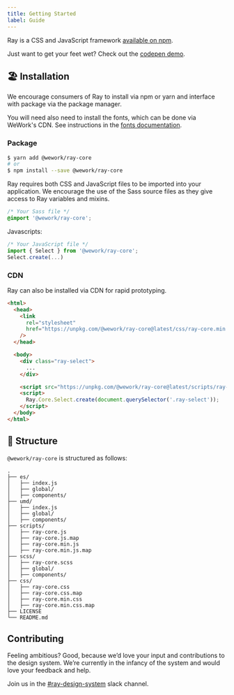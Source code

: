 ```yaml
---
title: Getting Started
label: Guide
---
```


<page-intro>Ray is a CSS and JavaScript framework [available on npm](https://github.com/WeConnect/ray).</page-intro>

Just want to get your feet wet? Check out the [codepen demo](https://codepen.io/adamraider/pen/bZoBqL).

## 🏖 Installation

We encourage consumers of Ray to install via npm or yarn and interface with package via the package manager.

You will need also need to install the fonts, which can be done via WeWork's CDN. See instructions in the [fonts documentation](/principles/fonts).

### Package

```bash
$ yarn add @wework/ray-core
# or
$ npm install --save @wework/ray-core
```

Ray requires both CSS and JavaScript files to be imported into your application.
We encourage the use of the Sass source files as they give access to Ray variables and mixins.

```css
/* Your Sass file */
@import '@wework/ray-core';
```

Javascripts:

```js
/* Your JavaScript file */
import { Select } from '@wework/ray-core';
Select.create(...)
```

### CDN

Ray can also be installed via CDN for rapid prototyping.

```html
<html>
  <head>
    <link
      rel="stylesheet"
      href="https://unpkg.com/@wework/ray-core@latest/css/ray-core.min.css"
    />
  </head>

  <body>
    <div class="ray-select">
      ...
    </div>

    <script src="https://unpkg.com/@wework/ray-core@latest/scripts/ray-core.min.js"></script>
    <script>
      Ray.Core.Select.create(document.querySelector('.ray-select'));
    </script>
  </body>
</html>
```

## 📁 Structure

`@wework/ray-core` is structured as follows:

```
.
├── es/
│   ├── index.js
│   ├── global/
│   ├── components/
├── umd/
│   ├── index.js
│   ├── global/
│   ├── components/
├── scripts/
│   ├── ray-core.js
│   ├── ray-core.js.map
│   ├── ray-core.min.js
│   ├── ray-core.min.js.map
├── scss/
│   ├── ray-core.scss
│   ├── global/
│   ├── components/
├── css/
│   ├── ray-core.css
│   ├── ray-core.css.map
│   ├── ray-core.min.css
│   ├── ray-core.min.css.map
├── LICENSE
└── README.md
```

## Contributing

Feeling ambitious? Good, because we’d love your input and contributions to the design system. We’re currently in the infancy of the system and would love your feedback and help.

Join us in the [#ray-design-system](https://wework.slack.com/messages/CFLL3QWQ5) slack channel.
